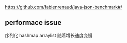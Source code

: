 https://github.com/fabienrenaud/java-json-benchmark#/

## performace issue
序列化 hashmap arraylist 随着增长速度变慢